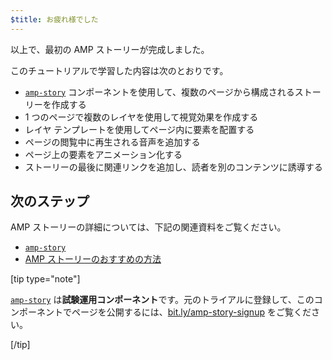```yaml
---
$title: お疲れ様でした
---
```


以上で、最初の AMP ストーリーが完成しました。

このチュートリアルで学習した内容は次のとおりです。

- [`amp-story`](../../../../documentation/components/reference/amp-story.md) コンポーネントを使用して、複数のページから構成されるストーリーを作成する
- 1 つのページで複数のレイヤを使用して視覚効果を作成する
- レイヤ テンプレートを使用してページ内に要素を配置する
- ページの閲覧中に再生される音声を追加する
- ページ上の要素をアニメーション化する
- ストーリーの最後に関連リンクを追加し、読者を別のコンテンツに誘導する

## 次のステップ

AMP ストーリーの詳細については、下記の関連資料をご覧ください。

- [`amp-story`](../../../../documentation/components/reference/amp-story.md)
- [AMP ストーリーのおすすめの方法](../../../../documentation/guides-and-tutorials/start/create_successful_stories.md)

[tip type="note"]

[`amp-story`](../../../../documentation/components/reference/amp-story.md) は**試験運用コンポーネント**です。元のトライアルに登録して、このコンポーネントでページを公開するには、<a href="http://bit.ly/amp-story-signup">bit.ly/amp-story-signup</a> をご覧ください。

[/tip]
